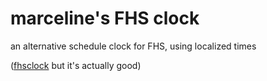 # marceline's FHS clock

an alternative schedule clock for FHS, using localized times

([fhsclock](https://fhsclock.com/) but it's actually good)
